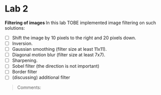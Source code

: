 # Lab 2

<b> Filtering of images </b>
In this lab TOBE implemented image filtering on such solutions:
- [ ]  Shift the image by 10 pixels to the right and 20 pixels down.
- [ ]  Inversion.
- [ ]  Gaussian smoothing (filter size at least 11x11).
- [ ]  Diagonal motion blur (filter size at least 7x7).
- [ ]  Sharpening.
- [ ]  Sobel filter (the direction is not important)
- [ ]  Border filter
- [ ]  (discussing) additional filter

> Comments: